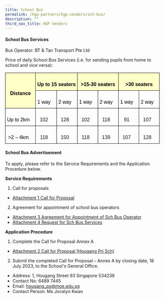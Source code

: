 ```yaml
---
title: School Bus
permalink: /hgp-partners/hgp-vendors/sch-bus/
description: ""
third_nav_title: HGP Vendors
---
```

#### School Bus Services

Bus Operator: BT &amp; Tan Transport Pte Ltd

Price of daily School Bus Services (i.e. for sending pupils from home to school and vice versa):

<style type="text/css">
.tg  {border-collapse:collapse;border-spacing:0;}
.tg td{border-color:black;border-style:solid;border-width:1px;font-family:Arial, sans-serif;font-size:14px;
  overflow:hidden;padding:10px 5px;word-break:normal;}
.tg th{border-color:black;border-style:solid;border-width:1px;font-family:Arial, sans-serif;font-size:14px;
  font-weight:normal;overflow:hidden;padding:10px 5px;word-break:normal;}
.tg .tg-69a3{font-family:Arial, Helvetica, sans-serif !important;font-size:16px;text-align:center;vertical-align:top}
.tg .tg-4q1r{background-color:#ffffc7;font-family:Arial, Helvetica, sans-serif !important;font-size:16px;font-weight:bold;
  text-align:center;vertical-align:middle}
.tg .tg-wjxb{background-color:#ffffc7;font-family:Arial, Helvetica, sans-serif !important;font-size:16px;font-weight:bold;
  text-align:center;vertical-align:top}
.tg .tg-a9q3{font-family:Arial, Helvetica, sans-serif !important;font-size:16px;text-align:center;vertical-align:middle}
</style>
<table class="tg">
<thead>
  <tr>
    <th rowspan="2" class="tg-4q1r">   <br><span style="color:black">Distance</span></th>
    <th colspan="2" class="tg-wjxb">   <br><span style="color:black">Up to 15 seaters</span>   </th>
    <th colspan="2" class="tg-wjxb">   <br><span style="color:black">&gt;15-30 seaters</span>   </th>
    <th colspan="2" class="tg-wjxb">   <br><span style="color:black">&gt;30 seaters</span>   </th>
  </tr>
  <tr>
    <th class="tg-69a3">&nbsp;&nbsp;&nbsp;<br><span style="color:black">1 way</span>&nbsp;&nbsp;&nbsp;</th>
    <th class="tg-69a3">&nbsp;&nbsp;&nbsp;<br><span style="color:black">2 way</span>&nbsp;&nbsp;&nbsp;</th>
    <th class="tg-69a3">&nbsp;&nbsp;&nbsp;<br><span style="color:black">1 way</span>&nbsp;&nbsp;&nbsp;</th>
    <th class="tg-69a3">&nbsp;&nbsp;&nbsp;<br><span style="color:black">2 way</span>&nbsp;&nbsp;&nbsp;</th>
    <th class="tg-69a3">&nbsp;&nbsp;&nbsp;<br><span style="color:black">1 way</span>&nbsp;&nbsp;&nbsp;</th>
    <th class="tg-69a3">&nbsp;&nbsp;&nbsp;<br><span style="color:black">2 way</span>&nbsp;&nbsp;&nbsp;</th>
  </tr>
</thead>
<tbody>
  <tr>
    <td class="tg-69a3">&nbsp;&nbsp;&nbsp;<br><span style="color:black">Up to 2km</span>&nbsp;&nbsp;&nbsp;</td>
    <td class="tg-a9q3">&nbsp;&nbsp;&nbsp;<br>102&nbsp;&nbsp;&nbsp;</td>
    <td class="tg-a9q3">&nbsp;&nbsp;&nbsp;<br>128&nbsp;&nbsp;&nbsp;</td>
    <td class="tg-a9q3">&nbsp;&nbsp;&nbsp;<br>102&nbsp;&nbsp;&nbsp;</td>
    <td class="tg-a9q3">&nbsp;&nbsp;&nbsp;<br>118&nbsp;&nbsp;&nbsp;</td>
    <td class="tg-a9q3">&nbsp;&nbsp;&nbsp;<br>91&nbsp;&nbsp;&nbsp;</td>
    <td class="tg-a9q3">&nbsp;&nbsp;&nbsp;<br><span style="color:black"> </span>107&nbsp;&nbsp;&nbsp;</td>
  </tr>
  <tr>
    <td class="tg-69a3">&nbsp;&nbsp;&nbsp;<br><span style="color:black">&gt;2 – 4km</span>&nbsp;&nbsp;&nbsp;</td>
    <td class="tg-a9q3">&nbsp;&nbsp;&nbsp;<br><span style="color:black"> </span>118&nbsp;&nbsp;&nbsp;</td>
    <td class="tg-a9q3">&nbsp;&nbsp;&nbsp;<br>150&nbsp;&nbsp;&nbsp;</td>
    <td class="tg-a9q3">&nbsp;&nbsp;&nbsp;<br><span style="color:black"> </span>118&nbsp;&nbsp;&nbsp;</td>
    <td class="tg-a9q3">&nbsp;&nbsp;&nbsp;<br>139&nbsp;&nbsp;&nbsp;</td>
    <td class="tg-a9q3">&nbsp;&nbsp;&nbsp;<br><span style="color:black"> </span>107&nbsp;&nbsp;&nbsp;</td>
    <td class="tg-a9q3">&nbsp;&nbsp;&nbsp;<br>128&nbsp;&nbsp;&nbsp;</td>
  </tr>
</tbody>
</table>




#### School Bus Advertisement

To apply, please refer to the Service Requirements and the Application Procedure below.

**Service Requirements**

1. Call for proposals
- [Attachment 1 Call for Proposal](/files/attachment%201%20call%20for%20proposals%20by%20school%20-%20hougang%20primary%20school%20(version%20june%202023)_v2.pdf)

2. Agreement for appointment of school bus operators
- [Attachment 3 Agreement for Appointment of Sch Bus Operator](/files/attachment%203%20agreement%20for%20appointment.pdf)
- [Attachment 4 Request for Sch Bus Services](/files/attachment%204%20request%20for%20school%20bus%20services.pdf)

**Application Procedure**

1. Complete the Call for Proposal Annex A
- [Attachment 2 Call for Proposal (Hougang Pri Sch)](/files/attachment%202%20-%20hougang%20pri%20sch.pdf)

2. Submit the completed Call for Proposal – Annex A by closing date, 18 July 2023, to the School's General Office.

- Address: 1, Hougang Street 93 Singapore 534238
- Contact No: 6489 7445
- Email: hougang_ps@moe.edu.sg
- Contact Person: Ms Jocelyn Kwan